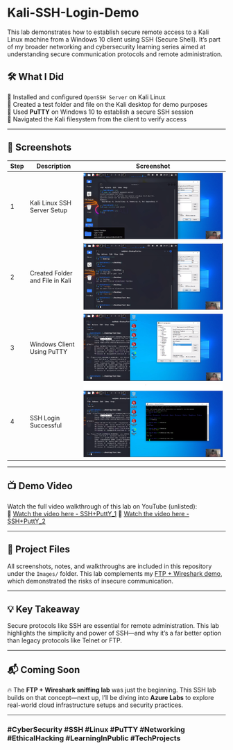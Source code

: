 # Kali-SSH-Login-Demo
This lab demonstrates how to establish secure remote access to a Kali Linux machine from a Windows 10 client using SSH (Secure Shell). It’s part of my broader networking and cybersecurity learning series aimed at understanding secure communication protocols and remote administration.

## 🛠️ What I Did

🔹 Installed and configured `OpenSSH Server` on Kali Linux  
🔹 Created a test folder and file on the Kali desktop for demo purposes  
🔹 Used **PuTTY** on Windows 10 to establish a secure SSH session  
🔹 Navigated the Kali filesystem from the client to verify access

---

## 📸 Screenshots

| Step | Description                      | Screenshot                                         |
|------|----------------------------------|----------------------------------------------------|
| 1    | Kali Linux SSH Server Setup      | ![Kali SSH Server](./Images/kali-ssh-server.png) |
| 2    | Created Folder and File in Kali  | ![Kali Folder](./Images/kali-dir-file.png)       |
| 3    | Windows Client Using PuTTY       | ![PuTTY Client](./Images/putty-client.png)       |
| 4    | SSH Login Successful             | ![SSH Login](./Images/login-from-putty.png)      |

---

## 📺 Demo Video

Watch the full video walkthrough of this lab on YouTube (unlisted):  
🔗 [Watch the video here - SSH+PuttY_1](https://youtu.be/d2KBONbv894)
🔗 [Watch the video here - SSH+PuttY_2](https://youtu.be/hupRQGyow5E)

---

## 📂 Project Files

All screenshots, notes, and walkthroughs are included in this repository under the `Images/` folder. This lab complements my [FTP + Wireshark demo](https://lnkd.in/dnjWZdYK), which demonstrated the risks of insecure communication.

---

## 💡 Key Takeaway

Secure protocols like SSH are essential for remote administration. This lab highlights the simplicity and power of SSH—and why it’s a far better option than legacy protocols like Telnet or FTP.

---

## 📬 Coming Soon

🔥 The **FTP + Wireshark sniffing lab** was just the beginning. This SSH lab builds on that concept—next up, I’ll be diving into **Azure Labs** to explore real-world cloud infrastructure setups and security practices.

---

### #CyberSecurity #SSH #Linux #PuTTY #Networking #EthicalHacking #LearningInPublic #TechProjects
